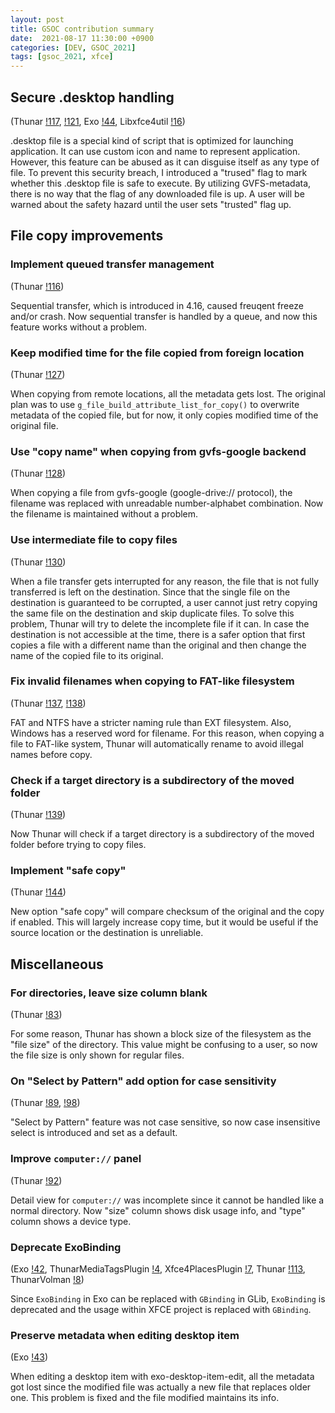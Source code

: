 ```yaml
---
layout: post
title: GSOC contribution summary
date:  2021-08-17 11:30:00 +0900
categories: [DEV, GSOC_2021]
tags: [gsoc_2021, xfce]
---
```


## Secure .desktop handling

(Thunar
[!117](https://gitlab.xfce.org/xfce/thunar/-/merge_requests/117),
[!121](https://gitlab.xfce.org/xfce/thunar/-/merge_requests/121),
Exo
[!44](https://gitlab.xfce.org/xfce/exo/-/merge_requests/44),
Libxfce4util
[!16](https://gitlab.xfce.org/xfce/libxfce4util/-/merge_requests/16))

.desktop file is a special kind of script that is optimized for launching application. It can use custom icon and name to represent application. However, this feature can be abused as it can disguise itself as any type of file. To prevent this security breach, I introduced a "trused" flag to mark whether this .desktop file is safe to execute. By utilizing GVFS-metadata, there is no way that the flag of any downloaded file is up. A user will be warned about the safety hazard until the user sets "trusted" flag up.

## File copy improvements

### Implement queued transfer management

(Thunar
[!116](https://gitlab.xfce.org/xfce/thunar/-/merge_requests/116))

Sequential transfer, which is introduced in 4.16, caused freuqent freeze and/or crash. Now sequential transfer is handled by a queue, and now this feature works without a problem.

### Keep modified time for the file copied from foreign location

(Thunar
[!127](https://gitlab.xfce.org/xfce/thunar/-/merge_requests/127))

When copying from remote locations, all the metadata gets lost. The original plan was to use `g_file_build_attribute_list_for_copy()` to overwrite metadata of the copied file, but for now, it only copies modified time of the original file.

### Use "copy name" when copying from gvfs-google backend

(Thunar
[!128](https://gitlab.xfce.org/xfce/thunar/-/merge_requests/128))

When copying a file from gvfs-google (google-drive:// protocol), the filename was replaced with unreadable number-alphabet combination. Now the filename is maintained without a problem.

### Use intermediate file to copy files

(Thunar
[!130](https://gitlab.xfce.org/xfce/thunar/-/merge_requests/130))

When a file transfer gets interrupted for any reason, the file that is not fully transferred is left on the destination. Since that the single file on the destination is guaranteed to be corrupted, a user cannot just retry copying the same file on the destination and skip duplicate files. To solve this problem, Thunar will try to delete the incomplete file if it can. In case the destination is not accessible at the time, there is a safer option that first copies a file with a different name than the original and then change the name of the copied file to its original.

### Fix invalid filenames when copying to FAT-like filesystem

(Thunar
[!137](https://gitlab.xfce.org/xfce/thunar/-/merge_requests/137),
[!138](https://gitlab.xfce.org/xfce/thunar/-/merge_requests/138))

FAT and NTFS have a stricter naming rule than EXT filesystem. Also, Windows has a reserved word for filename. For this reason, when copying a file to FAT-like system, Thunar will automatically rename to avoid illegal names before copy.

### Check if a target directory is a subdirectory of the moved folder

(Thunar
[!139](https://gitlab.xfce.org/xfce/thunar/-/merge_requests/139))

Now Thunar will check if a target directory is a subdirectory of the moved folder before trying to copy files.

### Implement "safe copy"

(Thunar
[!144](https://gitlab.xfce.org/xfce/thunar/-/merge_requests/144))

New option "safe copy" will compare checksum of the original and the copy if enabled. This will largely increase copy time, but it would be useful if the source location or the destination is unreliable.



## Miscellaneous

### For directories, leave size column blank

(Thunar
[!83](https://gitlab.xfce.org/xfce/thunar/-/merge_requests/83))

For some reason, Thunar has shown a block size of the filesystem as the "file size" of the directory. This value might be confusing to a user, so now the file size is only shown for regular files.

### On "Select by Pattern" add option for case sensitivity

(Thunar
[!89](https://gitlab.xfce.org/xfce/thunar/-/merge_requests/89),
[!98](https://gitlab.xfce.org/xfce/thunar/-/merge_requests/98))

"Select by Pattern" feature was not case sensitive, so now case insensitive select is introduced and set as a default.

### Improve `computer://` panel

(Thunar
[!92](https://gitlab.xfce.org/xfce/thunar/-/merge_requests/92))

Detail view for `computer://` was incomplete since it cannot be handled like a normal directory. Now "size" column shows disk usage info, and "type" column shows a device type.

### Deprecate ExoBinding

(Exo
[!42](https://gitlab.xfce.org/xfce/exo/-/merge_requests/42),
ThunarMediaTagsPlugin
[!4](https://gitlab.xfce.org/thunar-plugins/thunar-media-tags-plugin/-/merge_requests/4),
Xfce4PlacesPlugin
[!7](https://gitlab.xfce.org/panel-plugins/xfce4-places-plugin/-/merge_requests/7),
Thunar
[!113](https://gitlab.xfce.org/xfce/thunar/-/merge_requests/113),
ThunarVolman
[!8](https://gitlab.xfce.org/xfce/thunar-volman/-/merge_requests/8))

Since `ExoBinding` in Exo can be replaced with `GBinding` in GLib, `ExoBinding` is deprecated and the usage within XFCE project is replaced with `GBinding`.

### Preserve metadata when editing desktop item
(Exo
[!43](https://gitlab.xfce.org/xfce/exo/-/merge_requests/43))

When editing a desktop item with exo-desktop-item-edit, all the metadata got lost since the modified file was actually a new file that replaces older one. This problem is fixed and the file modified maintains its info.